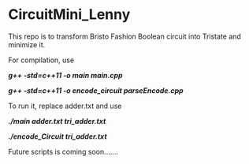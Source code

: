 # CircuitMini_Lenny
This repo is to transform Bristo Fashion Boolean circuit into Tristate and minimize it.

For compilation, use 

***g++ -std=c++11 -o main main.cpp***

***g++ -std=c++11 -o encode_circuit parseEncode.cpp***

To run it, replace adder.txt and use

***./main adder.txt tri_adder.txt***

***./encode_Circuit tri_adder.txt***

Future scripts is coming soon.......